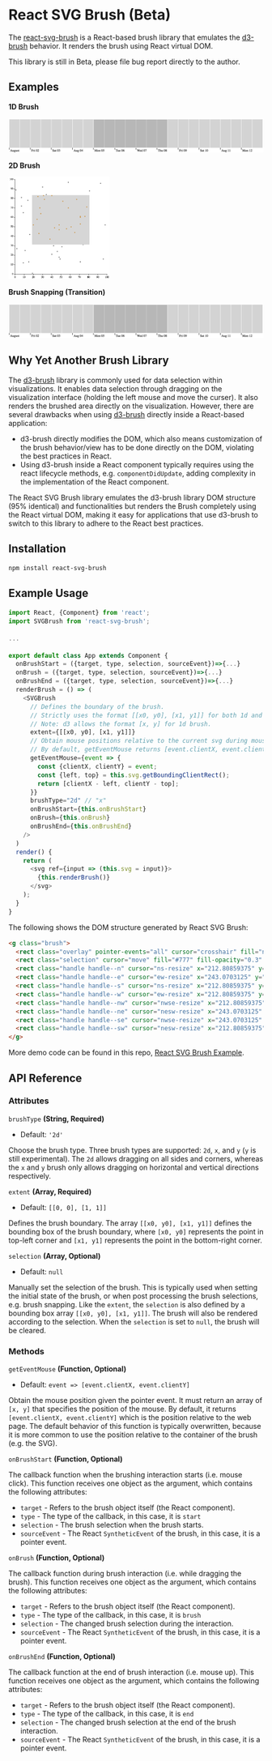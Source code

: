 # React SVG Brush (Beta)

The [react-svg-brush](https://www.npmjs.com/package/react-svg-brush) is a React-based brush library that emulates the [d3-brush](https://github.com/d3/d3-brush) behavior. It renders the brush using React virtual DOM.

This library is still in Beta, please file bug report directly to the author.

## Examples

**1D Brush**

[<img alt="brush-1d" src="docs/brush-1d.png"></img>](https://codepen.io/kennsmacintosh/pen/yLBPGbN)

**2D Brush**

[<img alt="brush-1d" src="docs/brush-2d.png" width="200px"></img>](https://codepen.io/kennsmacintosh/pen/dybZwQj)

**Brush Snapping (Transition)**

[<img alt="brush-1d" src="docs/brush-1d.png"></img>](https://codepen.io/kennsmacintosh/pen/oNvoVaY)

## Why Yet Another Brush Library

The [d3-brush](https://github.com/d3/d3-brush) library is commonly used for data selection within visualizations. It enables data selection through dragging on the visualization interface (holding the left mouse and move the curser). It also renders the brushed area directly on the visualization. However, there are several drawbacks when using [d3-brush](https://github.com/d3/d3-brush) directly inside a React-based application:

- d3-brush directly modifies the DOM, which also means customization of the brush behavior/view has to be done directly on the DOM, violating the best practices in React.
- Using d3-brush inside a React component typically requires using the react lifecycle methods, e.g. `componentDidUpdate`, adding complexity in the implementation of the React component.

The React SVG Brush library emulates the d3-brush library DOM structure (95% identical) and functionalities but renders the Brush completely using the React virtual DOM, making it easy for applications that use d3-brush to switch to this library to adhere to the React best practices.

## Installation

```
npm install react-svg-brush
```

## Example Usage

```javascript
import React, {Component} from 'react';
import SVGBrush from 'react-svg-brush';

...

export default class App extends Component {
  onBrushStart = ({target, type, selection, sourceEvent})=>{...}
  onBrush = ({target, type, selection, sourceEvent})=>{...}
  onBrushEnd = ({target, type, selection, sourceEvent})=>{...}
  renderBrush = () => (
    <SVGBrush
      // Defines the boundary of the brush.
      // Strictly uses the format [[x0, y0], [x1, y1]] for both 1d and 2d brush.
      // Note: d3 allows the format [x, y] for 1d brush.
      extent={[[x0, y0], [x1, y1]]}
      // Obtain mouse positions relative to the current svg during mouse events.
      // By default, getEventMouse returns [event.clientX, event.clientY]
      getEventMouse={event => {
        const {clientX, clientY} = event;
        const {left, top} = this.svg.getBoundingClientRect();
        return [clientX - left, clientY - top];
      }}
      brushType="2d" // "x"
      onBrushStart={this.onBrushStart}
      onBrush={this.onBrush}
      onBrushEnd={this.onBrushEnd}
    />
  )
  render() {
    return (
      <svg ref={input => (this.svg = input)}>
        {this.renderBrush()}
      </svg>
    );
  }
}
```

The following shows the DOM structure generated by React SVG Brush:

```html
<g class="brush">
  <rect class="overlay" pointer-events="all" cursor="crosshair" fill="none" x="40" y="10" width="380" height="350"></rect>
  <rect class="selection" cursor="move" fill="#777" fill-opacity="0.3" stroke="#fff" shape-rendering="crispEdges" x="217.80859375" y="144.046875" width="30.26171875" height="185.546875"></rect>
  <rect class="handle handle--n" cursor="ns-resize" x="212.80859375" y="139.046875" width="40.26171875" height="10" fill="none" pointer-events="visible"></rect>
  <rect class="handle handle--e" cursor="ew-resize" x="243.0703125" y="139.046875" width="10" height="195.546875" fill="none" pointer-events="visible"></rect>
  <rect class="handle handle--s" cursor="ns-resize" x="212.80859375" y="324.59375" width="40.26171875" height="10" fill="none" pointer-events="visible"></rect>
  <rect class="handle handle--w" cursor="ew-resize" x="212.80859375" y="139.046875" width="10" height="195.546875" fill="none" pointer-events="visible"></rect>
  <rect class="handle handle--nw" cursor="nwse-resize" x="212.80859375" y="139.046875" width="10" height="10" fill="none" pointer-events="visible"></rect>
  <rect class="handle handle--ne" cursor="nesw-resize" x="243.0703125" y="139.046875" width="10" height="10" fill="none" pointer-events="visible"></rect>
  <rect class="handle handle--se" cursor="nwse-resize" x="243.0703125" y="324.59375" width="10" height="10" fill="none" pointer-events="visible"></rect>
  <rect class="handle handle--sw" cursor="nesw-resize" x="212.80859375" y="324.59375" width="10" height="10" fill="none" pointer-events="visible"></rect>
</g>
```

More demo code can be found in this repo, [React SVG Brush Example](https://github.com/kenns29/react-svg-brush-example).

## API Reference

### Attributes

`brushType` **(String, Required)**

- Default: `'2d'`

Choose the brush type. Three brush types are supported: `2d`, `x`, and `y` (`y` is still experimental). The `2d` allows dragging on all sides and corners, whereas the `x` and `y` brush only allows dragging on horizontal and vertical directions respectively.

`extent` **(Array, Required)**

- Default: `[[0, 0], [1, 1]]`

Defines the brush boundary. The array `[[x0, y0], [x1, y1]]` defines the bounding box of the brush boundary, where `[x0, y0]` represents the point in top-left corner and `[x1, y1]` represents the point in the bottom-right corner.

`selection` **(Array, Optional)**

- Default: `null`

Manually set the selection of the brush. This is typically used when setting the initial state of the brush, or when post processing the brush selections, e.g. brush snapping. Like the `extent`, the `selection` is also defined by a bounding box array `[[x0, y0], [x1, y1]]`. The brush will also be rendered according to the selection. When the `selection` is set to `null`, the brush will be cleared.

### Methods

`getEventMouse` **(Function, Optional)**

- Default: `event => [event.clientX, event.clientY]`

Obtain the mouse position given the pointer event. It must return an array of `[x, y]` that specifies the position of the mouse. By default, it returns `[event.clientX, event.clientY]` which is the position relative to the web page. The default behavior of this function is typically overwritten, because it is more common to use the position relative to the container of the brush (e.g. the SVG).

`onBrushStart` **(Function, Optional)**

The callback function when the brushing interaction starts (i.e. mouse click). This function receives one object as the argument, which contains the following attributes:

- `target` - Refers to the brush object itself (the React component).
- `type` - The type of the callback, in this case, it is `start`
- `selection` - The brush selection when the brush starts.
- `sourceEvent` - The React `SyntheticEvent` of the brush, in this case, it is a pointer event.

`onBrush` **(Function, Optional)**

The callback function during brush interaction (i.e. while dragging the brush). This function receives one object as the argument, which contains the following attributes:

- `target` - Refers to the brush object itself (the React component).
- `type` - The type of the callback, in this case, it is `brush`
- `selection` - The changed brush selection during the interaction.
- `sourceEvent` - The React `SyntheticEvent` of the brush, in this case, it is a pointer event.

`onBrushEnd` **(Function, Optional)**

The callback function at the end of brush interaction (i.e. mouse up). This function receives one object as the argument, which contains the following attributes:

- `target` - Refers to the brush object itself (the React component).
- `type` - The type of the callback, in this case, it is `end`
- `selection` - The changed brush selection at the end of the brush interaction.
- `sourceEvent` - The React `SyntheticEvent` of the brush, in this case, it is a pointer event.

